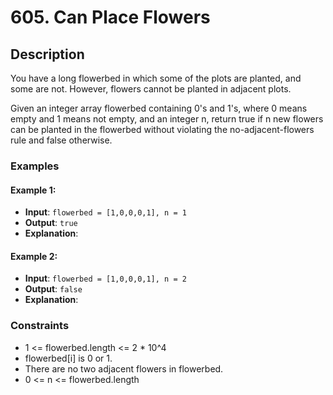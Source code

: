 # 605. Can Place Flowers

## Description

You have a long flowerbed in which some of the plots are planted, and some are not. However, flowers cannot be planted in adjacent plots.

Given an integer array flowerbed containing 0's and 1's, where 0 means empty and 1 means not empty, and an integer n, return true if n new flowers can be planted in the flowerbed without violating the no-adjacent-flowers rule and false otherwise.

### Examples

#### Example 1:
- **Input**: `flowerbed = [1,0,0,0,1], n = 1`
- **Output**: `true`
- **Explanation**:

#### Example 2:
- **Input**: `flowerbed = [1,0,0,0,1], n = 2`
- **Output**: `false`
- **Explanation**:

### Constraints

- 1 <= flowerbed.length <= 2 * 10^4
- flowerbed[i] is 0 or 1.
- There are no two adjacent flowers in flowerbed.
- 0 <= n <= flowerbed.length
